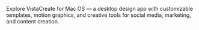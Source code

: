 Explore VistaCreate for Mac OS — a desktop design app with customizable templates, motion graphics, and creative tools for social media, marketing, and content creation.
